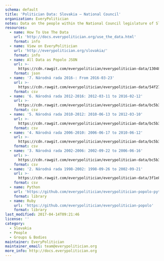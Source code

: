 ```yaml
---
schema: default
title: 'Politician Data: Slovakia — National Council'
organization: EveryPolitician
notes: Data on the people within the National Council legislature of Slovakia.
resources:
  - name: How To Use The Data
    url: 'http://docs.everypolitician.org/use_the_data.html'
    format: info
  - name: View on EveryPolitician
    url: 'http://everypolitician.org/slovakia/'
    format: info
  - name: All Data as Popolo JSON
    url: >-
      https://cdn.rawgit.com/everypolitician/everypolitician-data/13048f7277efda373aaaf9be2b47a8987c9cdd57/data/Slovakia/National_Council/ep-popolo-v1.0.json
    format: json
  - name: '7. Národná rada 2016-: From 2016-03-23'
    url: >-
      https://cdn.rawgit.com/everypolitician/everypolitician-data/54f278689d3ad7d48eb9b8b7f55850684c60cc2d/data/Slovakia/National_Council/term-7.csv
    format: csv
  - name: '6. Národná rada 2012-2016: 2012-03-11 to 2016-02-12'
    url: >-
      https://cdn.rawgit.com/everypolitician/everypolitician-data/bc5b3b6f3326f847696ab79fd27bc83b4a4ebe5a/data/Slovakia/National_Council/term-6.csv
    format: csv
  - name: '5. Národná rada 2010-2012: 2010-06-13 to 2012-03-10'
    url: >-
      https://cdn.rawgit.com/everypolitician/everypolitician-data/bc5b3b6f3326f847696ab79fd27bc83b4a4ebe5a/data/Slovakia/National_Council/term-5.csv
    format: csv
  - name: '4. Národná rada 2006-2010: 2006-06-17 to 2010-06-12'
    url: >-
      https://cdn.rawgit.com/everypolitician/everypolitician-data/bc5b3b6f3326f847696ab79fd27bc83b4a4ebe5a/data/Slovakia/National_Council/term-4.csv
    format: csv
  - name: '3. Národná rada 2002-2006: 2002-09-22 to 2006-06-16'
    url: >-
      https://cdn.rawgit.com/everypolitician/everypolitician-data/bc5b3b6f3326f847696ab79fd27bc83b4a4ebe5a/data/Slovakia/National_Council/term-3.csv
    format: csv
  - name: '2. Národná rada 1998-2002: 1998-09-26 to 2002-09-21'
    url: >-
      https://cdn.rawgit.com/everypolitician/everypolitician-data/3f1e80bcb72ab7454267295b2d771774fb7770b4/data/Slovakia/National_Council/term-2.csv
    format: csv
  - name: Python
    url: 'https://github.com/everypolitician/everypolitician-popolo-python'
    format: library
  - name: Ruby
    url: 'https://github.com/everypolitician/everypolitician-popolo'
    format: library
last_modified: 2017-04-14T09:21:46
license: ''
category:
  - Slovakia
  - People
  - Groups & Bodies
maintainer: EveryPolitician
maintainer_email: team@everypolitician.org
more_info: http://docs.everypolitician.org
---
```

